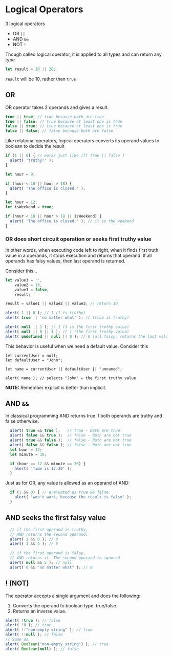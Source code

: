 # Logical Operators
3 logical operators
* OR `||`
* AND `&&`
* NOT `!`

Though called logical operator, it is applied to all types and can return any type

```js
let result = 10 || 20;
```
`result` will be 10, rather than `true`

## OR
OR operator takes 2 operands and gives a result.
```js
true || true; // true because both are true
true || false; // true because at least one is true
false || true; // true because at least one is true
false || false; // false because both are false
```

Like relational operators, logical operators converts its operand values to boolean to decide the result
```js
if (1 || 0) { // works just like if( true || false )
  alert( 'truthy!' );
}

let hour = 9;

if (hour < 10 || hour > 18) {
  alert( 'The office is closed.' );
}

let hour = 12;
let isWeekend = true;

if (hour < 10 || hour > 18 || isWeekend) {
  alert( 'The office is closed.' ); // it is the weekend
}
```

### OR does short circuit operation or seeks first truthy value
In other words, when executing code left to right, when it finds first truth value in a operands, it stops execution and returns that operand.
If all operands has falsy values, then last operand is returned.

Consider this...
```js
let value1 = '',
    value2 = 10,
    value3 = false,
    result;

result = value1 || value2 || value3; // return 10
```

```js
alert( 1 || 0 ); // 1 (1 is truthy)
alert( true || 'no matter what' ); // (true is truthy)

alert( null || 1 ); // 1 (1 is the first truthy value)
alert( null || 0 || 1 ); // 1 (the first truthy value)
alert( undefined || null || 0 ); // 0 (all falsy, returns the last value
```

This behavior is useful when we need a default value. Consider this
```
let currentUser = null;
let defaultUser = "John";

let name = currentUser || defaultUser || "unnamed";

alert( name ); // selects "John" – the first truthy value
```
**NOTE:** Remember explicit is better than implicit. 

## AND `&&`
In classical programming AND returns true if both operands are truthy and false otherwise:
```js
  alert( true && true );   // true - Both are true
  alert( false && true );  // false - Both are not true
  alert( true && false );  // false - Both are not true
  alert( false && false ); // false - Both are not true
  let hour = 12;
  let minute = 30;

  if (hour == 12 && minute == 30) {
    alert( 'Time is 12:30' );
  }
```

Just as for OR, any value is allowed as an operand of AND:
```js
  if (1 && 0) { // evaluated as true && false
    alert( "won't work, because the result is falsy" );
  }
```

## AND seeks the first falsy value
```js
  // if the first operand is truthy,
  // AND returns the second operand:
  alert( 1 && 0 ); // 0
  alert( 1 && 5 ); // 5

  // if the first operand is falsy,
  // AND returns it. The second operand is ignored
  alert( null && 5 ); // null
  alert( 0 && "no matter what" ); // 0
```

## ! (NOT)
The operator accepts a single argument and does the following:

1. Converts the operand to boolean type: true/false.
2. Returns an inverse value.
```js
alert( !true ); // false
alert( !0 ); // true
alert( !!"non-empty string" ); // true
alert( !!null ); // false
// Same as
alert( Boolean("non-empty string") ); // true
alert( Boolean(null) ); // false
```